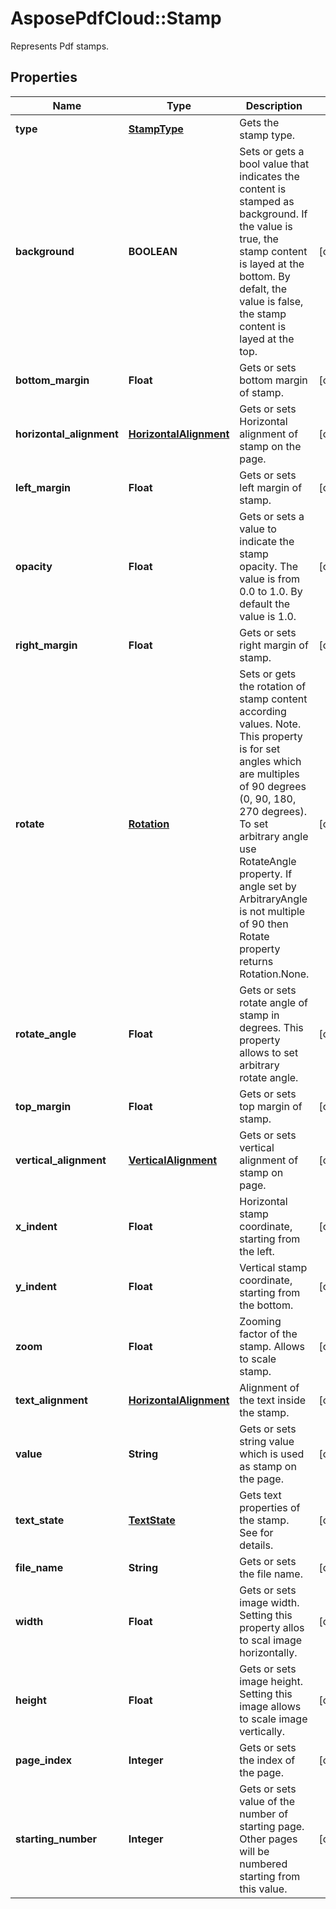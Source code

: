 ﻿# AsposePdfCloud::Stamp
Represents Pdf stamps.

## Properties
Name | Type | Description | Notes
------------ | ------------- | ------------- | -------------
**type** | [**StampType**](StampType.md) | Gets the stamp type. | 
**background** | **BOOLEAN** | Sets or gets a bool value that indicates the content is stamped as background. If the value is true, the stamp content is layed at the bottom. By defalt, the value is false, the stamp content is layed at the top. | [optional] 
**bottom_margin** | **Float** | Gets or sets bottom margin of stamp. | [optional] 
**horizontal_alignment** | [**HorizontalAlignment**](HorizontalAlignment.md) | Gets or sets Horizontal alignment of stamp on the page.  | [optional] 
**left_margin** | **Float** | Gets or sets left margin of stamp. | [optional] 
**opacity** | **Float** | Gets or sets a value to indicate the stamp opacity. The value is from 0.0 to 1.0. By default the value is 1.0. | [optional] 
**right_margin** | **Float** | Gets or sets right margin of stamp. | [optional] 
**rotate** | [**Rotation**](Rotation.md) | Sets or gets the rotation of stamp content according  values. Note. This property is for set angles which are multiples of 90 degrees (0, 90, 180, 270 degrees). To set arbitrary angle use RotateAngle property.  If angle set by ArbitraryAngle is not multiple of 90 then Rotate property returns Rotation.None. | [optional] 
**rotate_angle** | **Float** | Gets or sets rotate angle of stamp in degrees. This property allows to set arbitrary rotate angle.  | [optional] 
**top_margin** | **Float** | Gets or sets top margin of stamp. | [optional] 
**vertical_alignment** | [**VerticalAlignment**](VerticalAlignment.md) | Gets or sets vertical alignment of stamp on page. | [optional] 
**x_indent** | **Float** | Horizontal stamp coordinate, starting from the left. | [optional] 
**y_indent** | **Float** | Vertical stamp coordinate, starting from the bottom. | [optional] 
**zoom** | **Float** | Zooming factor of the stamp. Allows to scale stamp. | [optional] 
**text_alignment** | [**HorizontalAlignment**](HorizontalAlignment.md) | Alignment of the text inside the stamp. | [optional] 
**value** | **String** | Gets or sets string value which is used as stamp on the page. | [optional] 
**text_state** | [**TextState**](TextState.md) | Gets text properties of the stamp. See  for details. | [optional] 
**file_name** | **String** | Gets or sets the file name. | [optional] 
**width** | **Float** | Gets or sets image width. Setting this property allos to scal image horizontally. | [optional] 
**height** | **Float** | Gets or sets image height. Setting this image allows to scale image vertically. | [optional] 
**page_index** | **Integer** | Gets or sets the index of the page. | [optional] 
**starting_number** | **Integer** | Gets or sets value of the number of starting page. Other pages will be numbered starting from this value. | [optional] 


